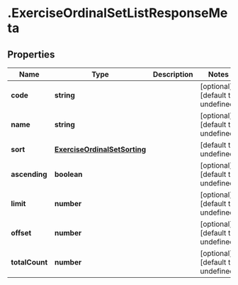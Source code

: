 # .ExerciseOrdinalSetListResponseMeta

## Properties

Name | Type | Description | Notes
------------ | ------------- | ------------- | -------------
**code** | **string** |  | [optional] [default to undefined]
**name** | **string** |  | [optional] [default to undefined]
**sort** | [**ExerciseOrdinalSetSorting**](ExerciseOrdinalSetSorting.md) |  | [default to undefined]
**ascending** | **boolean** |  | [optional] [default to undefined]
**limit** | **number** |  | [optional] [default to undefined]
**offset** | **number** |  | [optional] [default to undefined]
**totalCount** | **number** |  | [optional] [default to undefined]

